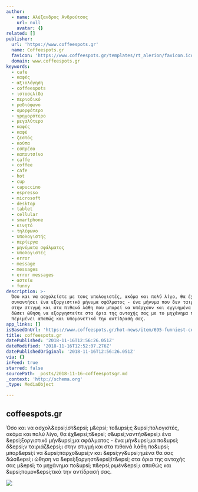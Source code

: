 ```yaml
---
author:
  - name: Αλέξανδρος Ανδρούτσος
    url: null
    avatar: {}
related: []
publisher:
  url: 'https://www.coffeespots.gr'
  name: Coffeespots.gr
  favicon: 'https://www.coffeespots.gr/templates/rt_alerion/favicon.ico'
  domain: www.coffeespots.gr
keywords:
  - cafe
  - καφές
  - αξιολόγηση
  - coffeespots
  - ιστοσελίδα
  - περιοδικό
  - ραδιόφωνο
  - ομορφότερο
  - γρηγορότερο
  - μεγαλύτερο
  - καφές
  - καφέ
  - ζεστός
  - κούπα
  - εσπρέσο
  - καπουτσίνο
  - caffe
  - coffee
  - cafe
  - hot
  - cup
  - capuccino
  - espresso
  - microsoft
  - desktop
  - tablet
  - cellular
  - smartphone
  - κινητό
  - τηλέφωνο
  - υπολογιστής
  - περίεργα
  - μηνύματα σφάλματος
  - υπολογιστές
  - error
  - message
  - messages
  - error messages
  - αστεία
  - funny
description: >-
  Όσο και να ασχολείστε με τους υπολογιστές, ακόμα και πολύ λίγο, θα έχετε
  συναντήσει ένα εξοργιστικό μήνυμα σφάλματος - ένα μήνυμα που δεν ταιριάζει
  στην στιγμή και στα πιθανά λάθη που μπορεί να υπάρχουν και εγγυημένα θα σας
  δώσει ώθηση να εξοργηστείτε στα όρια της αντοχής σας με το μηχάνημα που
  περιμένει απαθώς και υπομονετικά την αντίδρασή σας.
app_links: []
isBasedOnUrl: 'https://www.coffeespots.gr/hot-news/item/695-funniest-computer-error-messages'
title: coffeespots.gr
datePublished: '2018-11-16T12:56:26.051Z'
dateModified: '2018-11-16T12:52:07.276Z'
datePublishedOriginal: '2018-11-16T12:56:26.051Z'
via: {}
inFeed: true
starred: false
sourcePath: _posts/2018-11-16-coffeespotsgr.md
_context: 'http://schema.org'
_type: MediaObject

---
```

<article style=""><h1>coffeespots.gr</h1><p>Όσο και να ασχολ&amp;epsi;ίστ&amp;epsi; μ&amp;epsi; το&amp;upsi;ς &amp;upsi;πολογιστές, ακόμα και πολύ λίγο, θα έχ&amp;epsi;τ&amp;epsi; σ&amp;upsi;ναντήσ&amp;epsi;ι ένα &amp;epsi;ξοργιστικό μήν&amp;upsi;μα σφάλματος - ένα μήν&amp;upsi;μα πο&amp;upsi; δ&amp;epsi;ν ταιριάζ&amp;epsi;ι στην στιγμή και στα πιθανά λάθη πο&amp;upsi; μπορ&amp;epsi;ί να &amp;upsi;πάρχο&amp;upsi;ν και &amp;epsi;γγ&amp;upsi;ημένα θα σας δώσ&amp;epsi;ι ώθηση να &amp;epsi;ξοργηστ&amp;epsi;ίτ&amp;epsi; στα όρια της αντοχής σας μ&amp;epsi; το μηχάνημα πο&amp;upsi; π&amp;epsi;ριμέν&amp;epsi;ι απαθώς και &amp;upsi;πομον&amp;epsi;τικά την αντίδρασή σας.</p><img src="https://www.coffeespots.gr/media/k2/items/cache/6d7013048d0c128a879704427738873c_XL.jpg" /></article>